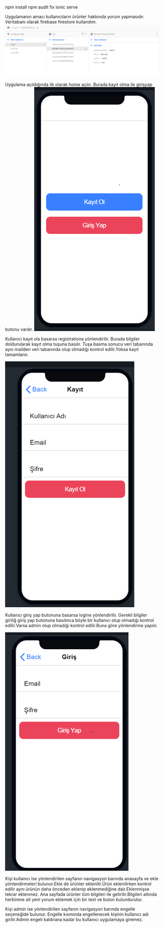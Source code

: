 
npm install
npm audit fix
ionic serve

Uygulamanın amacı kullanıcıların ürünler hakkında yorum yapmasıdır.
Veritabanı olarak firebase firestore kullandım.
![](images/mobil1.PNG)

Uygulama açıldığında ilk olarak home açılır.
Burada kayıt olma ile girişyap butonu vardır.
![](images/mobil2.PNG)

Kullanıcı kayıt ola basarsa registrationa yönlendirilir.
Burada bilgiler doldurularak kayıt olma tuşuna basılır.
Tuşa basma sonucu veri tabanında aynı mailden veri tabanında olup olmadığı kontrol edilir.Yoksa kayıt tamamlanır.

![](images/mobil3.PNG)

Kullanıcı giriş yap butonuna basarsa logine yönlendirilir.
  Gerekli bilgiler giriliğ giriş yap butonuna basılınca böyle bir 
  kullanıcı olup olmadığı kontrol edilir.Varsa admin olup olmadığı kontrol
  edilir.Buna göre yönlendirme yapılır.
  
  ![](images/mobil4.PNG)

  Kişi kullanıcı ise yönlendirilen sayfanın navigasyon barında anasayfa ve ekle
  yönlendirmeleri bulunur.Ekle de ürünler eklenilir.Ürün eklenilirken kontrol edilir
  aynı ürünün daha önceden eklenip eklenmediğine dair.Eklenmişse tekrar eklenmez.
  Ana sayfada ürünler tüm bilgileri ile getirilir.Bilgileri altında herbirene ait
  yeni yorum eklemek için bir text ve buton bulundurulur.

  Kişi admin ise yönlendirilen sayfanın navigasyon barında engelle seçeneğide  bulunur.
  Engelle kısmında engellenecek kişinin kullanıcı adı girilir.Admin engeli kaldırana kadar
  bu kullanıcı uygulamaya giremez.
